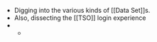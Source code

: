 - Digging into the various kinds of [[Data Set]]s.
- Also, dissecting the [[TSO]] login experience
-
	-